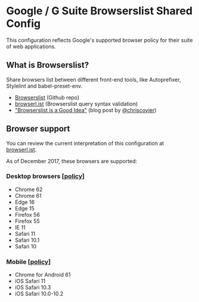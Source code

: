 # Google / G Suite Browserslist Shared Config

This configuration reflects Google's supported browser policy for their suite of web applications.

## What is Browserslist?

Share browsers list between different front-end tools, like Autoprefixer, Stylelint and babel-preset-env.

* [Browserslist](https://github.com/ai/browserslist) (Github repo)
* [browserl.ist](http://browserl.ist) (Browserslist query syntax validation)
* ["Browserslist is a Good Idea"](https://css-tricks.com/browserlist-good-idea/) (blog post by [@chriscoyier](https://github.com/chriscoyier))

## Browser support

You can review the current interpretation of this configuration at [browserl.ist](http://browserl.ist/?q=last+2+Chrome+major+versions%2C+last+2+Firefox+major+versions%2C+last+2+Safari+major+versions%2C+last+2+Edge+major+versions%2C+ie+11%2C+last+3+ChromeAndroid+major+versions%2C+last+2+iOS+major+versions).

As of December 2017, these browsers are supported:

### Desktop browsers [[policy](https://support.google.com/a/answer/33864)]

* Chrome 62
* Chrome 61
* Edge 16
* Edge 15
* Firefox 56
* Firefox 55
* IE 11
* Safari 11
* Safari 10.1
* Safari 10

### Mobile [[policy](https://support.google.com/a/answer/6288871)]

* Chrome for Android 61
* iOS Safari 11
* iOS Safari 10.3
* iOS Safari 10.0-10.2
